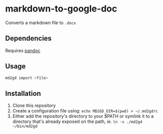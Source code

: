 # markdown-to-google-doc
Converts a markdown file to `.docx`

## Dependencies
Requires [pandoc](http://pandoc.org)

## Usage
```bash
md2gd import <file>
```

## Installation
1. Clone this repository
2. Create a configuration file using: `echo MD2GD_DIR=$(pwd) > ~/.md2gdrc`
3. Either add the repository's directory to your $PATH or symlink it to a directory that's
already exposed on the path, ie. `ln -s ./md2gd ~/bin/md2gd`
